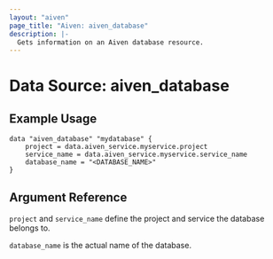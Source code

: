 ```yaml
---
layout: "aiven"
page_title: "Aiven: aiven_database"
description: |-
  Gets information on an Aiven database resource.
---
```


# Data Source: aiven_database

## Example Usage

```hcl
data "aiven_database" "mydatabase" {
    project = data.aiven_service.myservice.project
    service_name = data.aiven_service.myservice.service_name
    database_name = "<DATABASE_NAME>"
}
```

## Argument Reference

`project` and `service_name` define the project and service the database belongs to.

`database_name` is the actual name of the database.